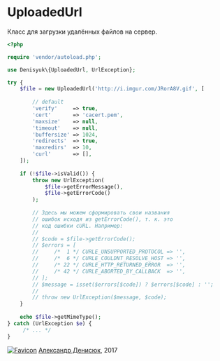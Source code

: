 # UploadedUrl

Класс для загрузки удалённых файлов на сервер.

```php
<?php

require 'vendor/autoload.php';

use Denisyuk\{UploadedUrl, UrlException};

try {
    $file = new UploadedUrl('http://i.imgur.com/JRorA8V.gif', [
    
        // default
        'verify'     => true,
        'cert'       => 'cacert.pem',
        'maxsize'    => null,
        'timeout'    => null,
        'buffersize' => 1024,
        'redirects'  => true,
        'maxredirs'  => 10,
        'curl'       => [],
    ]);
    
    if (!$file->isValid()) {
        throw new UrlException(
            $file->getErrorMessage(),
            $file->getErrorCode()
        );
        
        // Здесь мы можем сформировать свои названия
        // ошибок исходя из getErrorCode(), т. к. это
        // код ошибки cURL. Например:
        //
        // $code = $file->getErrorCode();
        // $errors = [
        //     /*  1 */ CURLE_UNSUPPORTED_PROTOCOL => '',
        //     /*  6 */ CURLE_COULDNT_RESOLVE_HOST => '',
        //     /* 22 */ CURLE_HTTP_RETURNED_ERROR  => '',
        //     /* 42 */ CURLE_ABORTED_BY_CALLBACK  => '',
        // ];
        // $message = isset($errors[$code]) ? $errors[$code] : '';
        //
        // throw new UrlException($message, $code);
    }
    
    echo $file->getMimeType();
} catch (UrlException $e) {
     /* ... */
}
```

[![Favicon](https://hsto.org/files/e9b/a97/31d/e9ba9731d607484cb3abfdd51fd494d5.png)](https://denisyuk.by) [Александр Денисюк](https://denisyuk.by), 2017
